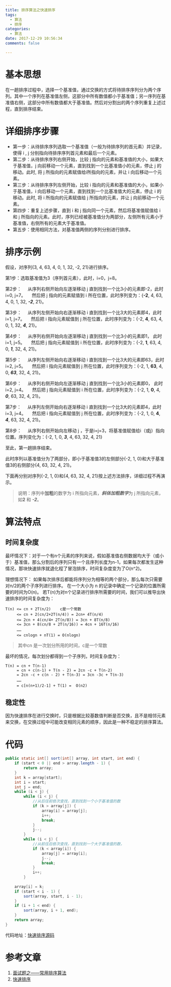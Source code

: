 ```yaml
---
title: 排序算法之快速排序
tags:
  - 算法
  - 排序
categories:
  - 算法
date: 2017-12-29 10:56:34
comments: false

---
```


# 基本思想 #

在一趟排序过程中，选择一个基准值，通过交换的方式将待排序序列分为两个序列。其中一个序列在基准值左侧，这部分中所有数值都小于基准值；另一序列在基准值右侧，这部分中所有数值都大于基准值。然后对分割出的两个序列重复上述过程，直到排序结束。

<!--more-->

# 详细排序步骤 #

- 第一步：从待排序序列选取一个基准值（一般为待排序列的首元素）并记录，使得 i , j 分别指向待排序序列首元素和最后一个元素。
- 第二步：从待排序序列右侧开始，比较 j 指向的元素和基准值的大小，如果大于基准值，j 向前移动一个元素，直到找到一个比基准值小的元素，停止 j 的移动。此时, 将 j 所指向的元素赋值给i所指向的元素，并让 i 向后移动一个元素。
- 第三步：从待排序序列左侧开始，比较 i 指向的元素和基准值的大小，如果小于基准值，i 向后移动一个元素，直到找到一个比基准值大的元素，停止 i 的移动。此时, 将 i 所指向的元素赋值给 j 所指向的元素，并让 j 向前移动一个元素。
- 第四步：重复上述步骤，直到 i 和 j 指向同一个元素，然后将基准值赋值给 i 和 j 所指向的元素。此时，序列已经被基准值分为两部分，左侧所有元素小于基准值，右侧所有的元素大于基准值。
- 第五步：使用相同方法，对基准值两侧的序列分别进行排序。

# 排序示例 #
假设，对序列{3, 4, 63, 4, 0, 1, 32, -2, 21}进行排序。
 
第1步：选取基准值为3（序列首元素），此时，i=0，j=8。

第2步：
&nbsp;&nbsp;&nbsp;&nbsp;从序列右侧开始向左逐渐移动 j 直到找到一个比3小的元素即-2，此时i=0, j=7。
&nbsp;&nbsp;&nbsp;&nbsp;然后把 j 指向的元素赋值到 i 所在位置，此时序列变为：{**-2**, 4, 63, 4, 0, 1, 32, ***-2***, 21}。

第3步：
&nbsp;&nbsp;&nbsp;&nbsp;从序列左侧开始向右逐渐移动 i 直到找到一个比3大的元素即4，此时i=1, j=7。
&nbsp;&nbsp;&nbsp;&nbsp;然后把 i 指向元素赋值到 j 所在位置，此时序列变为：{-2, **4**, 63, 4, 0, 1, 32, ***4***, 21}。

第4步：
&nbsp;&nbsp;&nbsp;&nbsp;从序列右侧开始向左逐渐移动 j 直到找到一个比3小的元素即1， 此时i=1, j=5。
&nbsp;&nbsp;&nbsp;&nbsp;然后把 j 指向元素赋值到 i 所在位置，此时序列变为：{-2, **1**, 63, 4, 0, ***1***, 32, 4, 21}。

第5步：
&nbsp;&nbsp;&nbsp;&nbsp;从序列左侧开始向右逐渐移动 i 直到找到一个比3大的元素即63，此时i=2, j=5。
&nbsp;&nbsp;&nbsp;&nbsp;然后把 i 指向元素赋值到 j 所在位置，此时序列变为：{-2, 1, **63**, 4, 0, ***63***, 32, 4, 21}。

第6步：
&nbsp;&nbsp;&nbsp;&nbsp;从序列右侧开始向左逐渐移动 j 直到找到一个比3小的元素即0， 此时i=2, j=4。
&nbsp;&nbsp;&nbsp;&nbsp;然后把 j 指向元素赋值到 i 所在位置，此时序列变为：{-2, 1, **0**, 4, ***0***, 63, 32, 4, 21}。

第7步：
&nbsp;&nbsp;&nbsp;&nbsp;从序列左侧开始向右逐渐移动 i 直到找到一个比3大的元素即4，此时i=3, j=4。
&nbsp;&nbsp;&nbsp;&nbsp;然后把 i 指向元素赋值到 j 所在位置，此时序列变为：{-2, 1, 0, **4**, ***4***, 63, 32, 4, 21}。

第8步：
&nbsp;&nbsp;&nbsp;&nbsp;从序列右侧开始向左移动 j ，于是i=j=3，将基准值赋值给i（或j）指向位置。序列变化为：{-2, 1, 0, ***3***, 4, 63, 32, 4, 21}

至此，第一趟排序结束。

此时序列以基准值分为了两部分，即小于基准值3的左侧部分{-2, 1, 0}和大于基准值3的右侧部分{4, 63, 32, 4, 21}。

下面再分别对序列{-2, 1, 0}和{4, 63, 32, 4, 21}按上述方法排序，详细过程不再演示。

>说明：序列中**加粗**的数字为 i 所指向元素，***斜体加粗数字***为 j 所指向元素，如**2** 和 ***-2***。

# 算法特点 #

## 时间复杂度 ##

最坏情况下：对于一个有n个元素的序列来说，假如基准值右侧数据均大于（或小于）基准值，那么分割后的序列只有一个且序列长度为n-1，如果每次都发生这种情况，那块快速排序就退化程了冒泡排序，时间复杂度变为了O(n^2)。

理想情况下：
如果每次排序后都能将序列分为相等的两个部分，那么每次只需要对n/2的两个子序列进行排序。
在一个大小为 n 的记录中确定一个记录的位置所需要的时间为O(n)。
若T(n)为对n个记录进行排序所需要的时间，我们可以推导出快速排序的时间复杂度为：

```
T(n) <= cn + 2T(n/2)    c是一个常数
　　　<= cn + 2(cn/2+2T(n/4)) = 2cn+ 4T(n/4)
　　　<= 2cn + 4(cn/4+ 2T(n/8)) = 3cn + 8T(n/8)
	 <= 3cn + 8(cn/8 + 2T(n/16)) = 4cn + 16T(n/16)
　　　……
　　　<= cnlogn + nT(1) = O(nlogn)
```

> 其中cn 是一次划分所用的时间，c是一个常数

最坏的情况，每次划分都得到一个子序列，时间复杂度为：

```
T(n) = cn + T(n-1)
	 = cn + c(n-1) + T(n - 2) = 2cn -c + T(n-2)
     = 2cn -c + c(n - 2) + T(n-3) = 3cn -3c + T(n-3)
　　　……
　　　= c[n(n+1)/2-1] + T(1) =  O(n2)
```
## 稳定性 ##

因为快速排序在进行交换时，只是根据比较基数值判断是否交换，且不是相邻元素来交换，在交换过程中可能改变相同元素的顺序，因此是一种不稳定的排序算法。

# 代码 #

```java
public static int[] sort(int[] array, int start, int end) {
	if (start < 0 || end > array.length - 1) {
		return array;
	}
	int k = array[start];
	int i = start;
	int j = end;
	while (i < j) {
		while (i < j) {
			//从后往前依次查找，直到找到一个小于基准值的数
			if (k > array[j]) {
				array[i] = array[j];
				i++;
				break;
			}
			j--;
		}
		while (i < j) {
			//从前往后依次查找，直到找到一个大于基准值的数，
			if (k < array[i]) {
				array[j] = array[i];
				j--;
				break;
			}
			i++;
		}
		
	array[i] = k;
	if (start < i - 1) {
		sort(array, start, i - 1);
	}
	if (i + 1 < end) {
		sort(array, i + 1, end);
	}
	return array;
}
```

代码地址：[快速排序源码](https://github.com/zhangyihao/Algorithms/blob/master/com.zhangyihao.algorithms/src/com/zhangyihao/algorithms/sort/QuickSort.java)

# 参考文章 #

1. [面试题之——常用排序算法](http://blog.csdn.net/zyh5540/article/details/11890323)
2. [快速排序](https://www.cnblogs.com/surgewong/p/3381438.html)